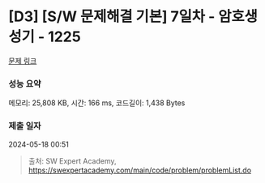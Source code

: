 # [D3] [S/W 문제해결 기본] 7일차 - 암호생성기 - 1225 

[문제 링크](https://swexpertacademy.com/main/code/problem/problemDetail.do?contestProbId=AV14uWl6AF0CFAYD) 

### 성능 요약

메모리: 25,808 KB, 시간: 166 ms, 코드길이: 1,438 Bytes

### 제출 일자

2024-05-18 00:51



> 출처: SW Expert Academy, https://swexpertacademy.com/main/code/problem/problemList.do